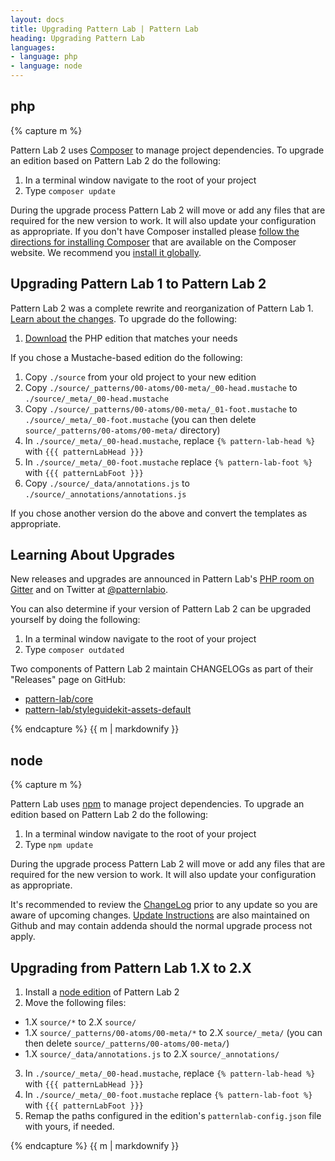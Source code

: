 ```yaml
---
layout: docs
title: Upgrading Pattern Lab | Pattern Lab
heading: Upgrading Pattern Lab
languages:
- language: php
- language: node
---
```


<!--- start php -->
<div class="tabs__panel" id="php">
<h2 class="language-title">php</h2>

{% capture m %}

Pattern Lab 2 uses [Composer](https://getcomposer.org) to manage project dependencies. To upgrade an edition based on Pattern Lab 2 do the following:

1. In a terminal window navigate to the root of your project
2. Type `composer update`

During the upgrade process Pattern Lab 2 will move or add any files that are required for the new version to work. It will also update your configuration as appropriate. If you don't have Composer installed please [follow the directions for installing Composer](https://getcomposer.org/doc/00-intro.md#installation-linux-unix-osx) that are available on the Composer website. We recommend you [install it globally](https://getcomposer.org/doc/00-intro.md#globally).

## Upgrading Pattern Lab 1 to Pattern Lab 2

Pattern Lab 2 was a complete rewrite and reorganization of Pattern Lab 1. [Learn about the changes](/docs/changes-1-to-2.html). To upgrade do the following:

1. [Download](http://patternlab.io/download.html) the PHP edition that matches your needs

If you chose a Mustache-based edition do the following:

1. Copy `./source` from your old project to your new edition
2. Copy `./source/_patterns/00-atoms/00-meta/_00-head.mustache` to `./source/_meta/_00-head.mustache`
3. Copy `./source/_patterns/00-atoms/00-meta/_01-foot.mustache` to `./source/_meta/_00-foot.mustache` (you can then delete `source/_patterns/00-atoms/00-meta/` directory)
4. In `./source/_meta/_00-head.mustache`, replace `{% pattern-lab-head %}` with `{{{ patternLabHead }}}`
6. In `./source/_meta/_00-foot.mustache` replace `{% pattern-lab-foot %}` with `{{{ patternLabFoot }}}`
7. Copy `./source/_data/annotations.js` to `./source/_annotations/annotations.js`

If you chose another version do the above and convert the templates as appropriate.

## Learning About Upgrades

New releases and upgrades are announced in Pattern Lab's [PHP room on Gitter](https://gitter.im/pattern-lab/php) and on Twitter at [@patternlabio](https://twitter.com/patternlabio).

You can also determine if your version of Pattern Lab 2 can be upgraded yourself by doing the following:

1. In a terminal window navigate to the root of your project
2. Type `composer outdated`

Two components of Pattern Lab 2 maintain CHANGELOGs as part of their "Releases" page on GitHub:

* [pattern-lab/core](https://github.com/pattern-lab/patternlab-php-core/releases)
* [pattern-lab/styleguidekit-assets-default](https://github.com/pattern-lab/styleguidekit-assets-default/releases)


{% endcapture %}
{{ m | markdownify }}

</div>

<!--- end php -->

<!--- start node -->

<div class="tabs__panel" id="node">
<h2 class="language-title">node</h2>

{% capture m %}

Pattern Lab uses [npm](https://www.npmjs.com/) to manage project dependencies. To upgrade an edition based on Pattern Lab 2 do the following:

1. In a terminal window navigate to the root of your project
2. Type `npm update`

During the upgrade process Pattern Lab 2 will move or add any files that are required for the new version to work. It will also update your configuration as appropriate.

It's recommended to review the [ChangeLog](https://github.com/pattern-lab/patternlab-node/wiki/ChangeLog) prior to any update so you are aware of upcoming changes. [Update Instructions](https://github.com/pattern-lab/patternlab-node/wiki/Upgrading) are also maintained on Github and may contain addenda should the normal upgrade process not apply.

## Upgrading from Pattern Lab 1.X to 2.X

1. Install a [node edition](https://github.com/pattern-lab?utf8=%E2%9C%93&query=edition-node) of Pattern Lab 2
2. Move the following files:

  * 1.X `source/*` to 2.X `source/`
  * 1.X `source/_patterns/00-atoms/00-meta/*` to 2.X `source/_meta/` (you can then delete `source/_patterns/00-atoms/00-meta/`)
  * 1.X `source/_data/annotations.js` to 2.X `source/_annotations/`
  
3. In `./source/_meta/_00-head.mustache`, replace `{% pattern-lab-head %}` with `{{{ patternLabHead }}}`
4. In `./source/_meta/_00-foot.mustache` replace `{% pattern-lab-foot %}` with `{{{ patternLabFoot }}}`
4. Remap the paths configured in the edition's `patternlab-config.json` file with yours, if needed.

{% endcapture %}
{{ m | markdownify }}

</div>

<!--- end node -->
